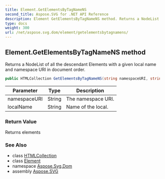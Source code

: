 ```yaml
---
title: Element.GetElementsByTagNameNS
second_title: Aspose.SVG for .NET API Reference
description: Element GetElementsByTagNameNS method. Returns a NodeList of all the descendant Elements with a given local name and namespace URI in document order
type: docs
weight: 300
url: /net/aspose.svg.dom/element/getelementsbytagnamens/
---
```

## Element.GetElementsByTagNameNS method

Returns a NodeList of all the descendant Elements with a given local name and namespace URI in document order.

```csharp
public HTMLCollection GetElementsByTagNameNS(string namespaceURI, string localName)
```

| Parameter | Type | Description |
| --- | --- | --- |
| namespaceURI | String | The namespace URI. |
| localName | String | Name of the local. |

### Return Value

Returns elements

### See Also

* class [HTMLCollection](../../../aspose.svg.collections/htmlcollection/)
* class [Element](../)
* namespace [Aspose.Svg.Dom](../../../aspose.svg.dom/)
* assembly [Aspose.SVG](../../../)
